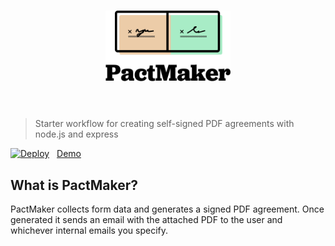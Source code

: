 <h1 align="center">
  <img width="200" src="media/logo.svg" alt="PactMaker">
  <br>
  <br>
</h1>

>Starter workflow for creating self-signed PDF agreements with node.js and express


[![Deploy](https://www.herokucdn.com/deploy/button.svg)](https://heroku.com/deploy)&nbsp;&nbsp; [Demo](https://pactmaker.herokuapp.com)

## What is PactMaker?
PactMaker collects form data and generates a signed PDF agreement. Once generated it sends an email with the attached PDF to the user and whichever internal emails you specify.
